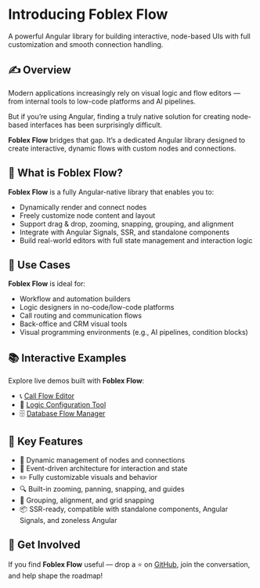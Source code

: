 # Introducing Foblex Flow

A powerful Angular library for building interactive, node-based UIs with full customization and smooth connection handling.

## ✍ Overview

Modern applications increasingly rely on visual logic and flow editors — from internal tools to low-code platforms and AI pipelines.

But if you’re using Angular, finding a truly native solution for creating node-based interfaces has been surprisingly difficult.

**Foblex Flow** bridges that gap. It’s a dedicated Angular library designed to create interactive, dynamic flows with custom nodes and connections.

## 🔧 What is Foblex Flow?

**Foblex Flow** is a fully Angular-native library that enables you to:

-	Dynamically render and connect nodes
-	Freely customize node content and layout
-	Support drag & drop, zooming, snapping, grouping, and alignment
-	Integrate with Angular Signals, SSR, and standalone components
-	Build real-world editors with full state management and interaction logic

## 🤩 Use Cases

**Foblex Flow** is ideal for:

-	Workflow and automation builders
-	Logic designers in no-code/low-code platforms
-	Call routing and communication flows
-	Back-office and CRM visual tools
- Visual programming environments (e.g., AI pipelines, condition blocks)

## 📚 Interactive Examples

Explore live demos built with **Foblex Flow**:

- 📞 [Call Flow Editor](https://github.com/Foblex/f-flow-example)
- 🧱 [Logic Configuration Tool](https://flow.foblex.com/examples/f-visual-programming-flow)
- 🗄 [Database Flow Manager](https://flow.foblex.com/examples/f-db-management-flow)

## 🚀 Key Features

- 🔌 Dynamic management of nodes and connections
- 🧠 Event-driven architecture for interaction and state
- ✏️ Fully customizable visuals and behavior
- 🔍 Built-in zooming, panning, snapping, and guides
- 🧱 Grouping, alignment, and grid snapping
- 📦 SSR-ready, compatible with standalone components, Angular Signals, and zoneless Angular

## 🙌 Get Involved

If you find **Foblex Flow** useful — drop a ⭐ on [GitHub](https://github.com/Foblex/f-flow), join the conversation, and help shape the roadmap!

